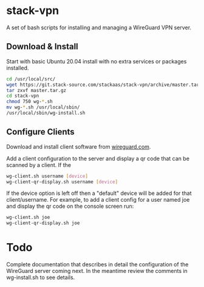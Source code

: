 # stack-vpn

A set of bash scripts for installing and managing a WireGuard VPN server.

## Download & Install

Start with basic Ubuntu 20.04 install with no extra services or packages installed.

```bash
cd /usr/local/src/
wget https://git.stack-source.com/stackaas/stack-vpn/archive/master.tar.gz
tar zxvf master.tar.gz
cd stack-vpn
chmod 750 wg-*.sh
mv wg-*.sh /usr/local/sbin/
/usr/local/sbin/wg-install.sh
```

## Configure Clients

Download and install client software from [wireguard.com](https://www.wireguard.com/install/).

Add a client configuration to the server and display a qr code that can be scanned by a client. If the

```bash
wg-client.sh username [device]
wg-client-qr-display.sh username [device]
```

If the device option is left off then a "default" device will be added for that client/username.
For example, to add a client config for a user named joe and display the qr code on the console screen run:

```bash
wg-client.sh joe
wg-client-qr-display.sh joe
```

# Todo

Complete documentation that describes in detail the configuration of the WireGuard server coming next. In the meantime review the comments in wg-install.sh to see details.
